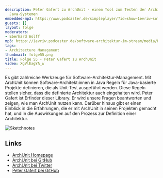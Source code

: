 ```yaml
---
description: Peter Gafert zu ArchUnit - einem Tool zum Testen der Architektur von
  Java-Systemen
embedded-mp3: https://www.podcaster.de/simpleplayer/?id=show~1evriw~software-architektur-im-stream~pod-6607368d2132e02000556c5a27&v=1617973352
guests: []
layout: folge
moderators:
- Eberhard Wolff
mp3: https://1evriw.podcaster.de/software-architektur-im-stream/media/PeterGafert.mp3
tags:
- Architecture Management
thumbnail: folge55.png
title: Folge 55 - Peter Gafert zu ArchUnit
video: XgVlEagYA_w
---
```


Es gibt zahlreiche Werkzeuge für Software-Architektur-Management. Mit
ArchUnit können Software-Architekt:innen in Java Regeln für
Java-basierte Projekte definieren, die als Unit-Test ausgeführt
werden. Diese Regeln stellen sicher, dass die definierte Architektur
auch eingehalten wird. Peter Gafert ist Erfinder dieser Library. Er
wird unsere Fragen beantworten und zeigen, wie man ArchUnit nutzen
kann. Darüber hinaus gibt er einen Einblick in die Erfahrungen, die er
mit ArchUnit in seinen Projekten gemacht hat, und in die Auswirkungen
auf den Prozess zur Definition einer Architektur.

![Sketchnotes](/sketchnotes/folge55.jpg)

## Links

* [ArchUnit Homepage](https://www.archunit.org/)
* [ArchUnit bei GitHub](https://github.com/TNG/ArchUnit)
* [ArchUnit bei Twitter](https://twitter.com/archtests)
* [Peter Gafert bei GitHub](https://github.com/codecholeric)

